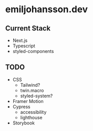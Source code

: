 # emiljohansson.dev

## Current Stack
- Next.js
- Typescript
- styled-components

## TODO
- CSS
  - Tailwind?
  - twin.macro
  - styled-system?
- Framer Motion
- Cypress
  - accessibility
  - lighthouse
- Storybook

